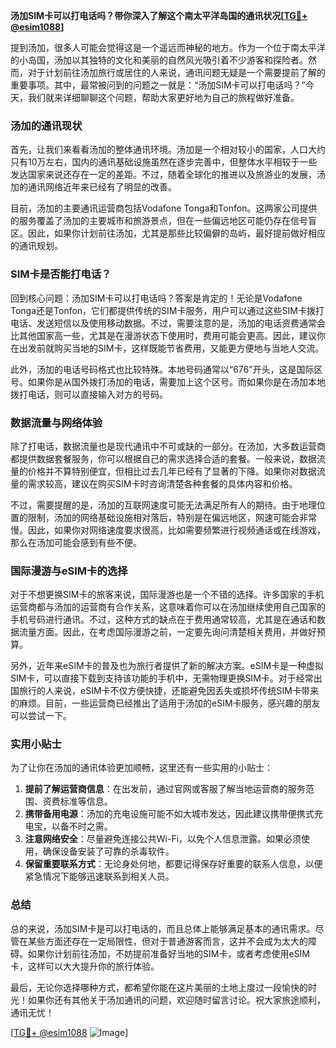 **汤加SIM卡可以打电话吗？带你深入了解这个南太平洋岛国的通讯状况[[TG💪+ @esim1088](https://t.me/s/esim1088)]**

提到汤加，很多人可能会觉得这是一个遥远而神秘的地方。作为一个位于南太平洋的小岛国，汤加以其独特的文化和美丽的自然风光吸引着不少游客和探险者。然而，对于计划前往汤加旅行或居住的人来说，通讯问题无疑是一个需要提前了解的重要事项。其中，最常被问到的问题之一就是：“汤加SIM卡可以打电话吗？”今天，我们就来详细聊聊这个问题，帮助大家更好地为自己的旅程做好准备。

### 汤加的通讯现状

首先，让我们来看看汤加的整体通讯环境。汤加是一个相对较小的国家，人口大约只有10万左右，国内的通讯基础设施虽然在逐步完善中，但整体水平相较于一些发达国家来说还存在一定的差距。不过，随着全球化的推进以及旅游业的发展，汤加的通讯网络近年来已经有了明显的改善。

目前，汤加的主要通讯运营商包括Vodafone Tonga和Tonfon。这两家公司提供的服务覆盖了汤加的主要城市和旅游景点，但在一些偏远地区可能仍存在信号盲区。因此，如果你计划前往汤加，尤其是那些比较偏僻的岛屿，最好提前做好相应的通讯规划。

### SIM卡是否能打电话？

回到核心问题：汤加SIM卡可以打电话吗？答案是肯定的！无论是Vodafone Tonga还是Tonfon，它们都提供传统的SIM卡服务，用户可以通过这些SIM卡拨打电话、发送短信以及使用移动数据。不过，需要注意的是，汤加的电话资费通常会比其他国家高一些，尤其是在漫游状态下使用时，费用可能会更高。因此，建议你在出发前就购买当地的SIM卡，这样既能节省费用，又能更方便地与当地人交流。

此外，汤加的电话号码格式也比较特殊。本地号码通常以“676”开头，这是国际区号。如果你是从国外拨打汤加的电话，需要加上这个区号。而如果你是在汤加本地拨打电话，则可以直接输入对方的号码。

### 数据流量与网络体验

除了打电话，数据流量也是现代通讯中不可或缺的一部分。在汤加，大多数运营商都提供数据套餐服务，你可以根据自己的需求选择合适的套餐。一般来说，数据流量的价格并不算特别便宜，但相比过去几年已经有了显著的下降。如果你对数据流量的需求较高，建议在购买SIM卡时咨询清楚各种套餐的具体内容和价格。

不过，需要提醒的是，汤加的互联网速度可能无法满足所有人的期待。由于地理位置的限制，汤加的网络基础设施相对落后，特别是在偏远地区，网速可能会非常慢。因此，如果你对网络速度要求很高，比如需要频繁进行视频通话或在线游戏，那么在汤加可能会感到有些不便。

### 国际漫游与eSIM卡的选择

对于不想更换SIM卡的旅客来说，国际漫游也是一个不错的选择。许多国家的手机运营商都与汤加的运营商有合作关系，这意味着你可以在汤加继续使用自己国家的手机号码进行通讯。不过，这种方式的缺点在于费用通常较高，尤其是在通话和数据流量方面。因此，在考虑国际漫游之前，一定要先询问清楚相关费用，并做好预算。

另外，近年来eSIM卡的普及也为旅行者提供了新的解决方案。eSIM卡是一种虚拟SIM卡，可以直接下载到支持该功能的手机中，无需物理更换SIM卡。对于经常出国旅行的人来说，eSIM卡不仅方便快捷，还能避免因丢失或损坏传统SIM卡带来的麻烦。目前，一些运营商已经推出了适用于汤加的eSIM卡服务，感兴趣的朋友可以尝试一下。

### 实用小贴士

为了让你在汤加的通讯体验更加顺畅，这里还有一些实用的小贴士：

1. **提前了解运营商信息**：在出发前，通过官网或客服了解当地运营商的服务范围、资费标准等信息。
2. **携带备用电源**：汤加的充电设施可能不如大城市发达，因此建议携带便携式充电宝，以备不时之需。
3. **注意网络安全**：尽量避免连接公共Wi-Fi，以免个人信息泄露。如果必须使用，确保设备安装了可靠的杀毒软件。
4. **保留重要联系方式**：无论身处何地，都要记得保存好重要的联系人信息，以便紧急情况下能够迅速联系到相关人员。

### 总结

总的来说，汤加SIM卡是可以打电话的，而且总体上能够满足基本的通讯需求。尽管在某些方面还存在一定局限性，但对于普通游客而言，这并不会成为太大的障碍。如果你计划前往汤加，不妨提前准备好当地的SIM卡，或者考虑使用eSIM卡，这样可以大大提升你的旅行体验。

最后，无论你选择哪种方式，都希望你能在这片美丽的土地上度过一段愉快的时光！如果你还有其他关于汤加通讯的问题，欢迎随时留言讨论。祝大家旅途顺利，通讯无忧！

[[TG💪+ @esim1088](https://t.me/s/esim1088) ![Image](https://i.postimg.cc/4NQfJmqS/Snipaste-2025-05-13-00-14-12.png)]